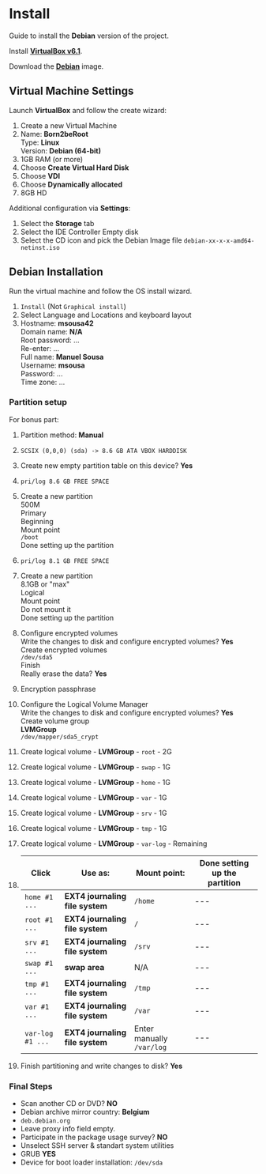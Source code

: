# Install

Guide to install the **Debian** version of the project.

Install [**VirtualBox v6.1**](https://www.virtualbox.org/wiki/Downloads).

Download the [**Debian**](https://www.debian.org/download) image.

## Virtual Machine Settings

Launch **VirtualBox** and follow the create wizard:

1.  Create a new Virtual Machine
2.  Name: **Born2beRoot** \
    Type: **Linux** \
    Version: **Debian (64-bit)**
3.  1GB RAM (or more)
4.  Choose **Create Virtual Hard Disk**
5.  Choose **VDI**
6.  Choose **Dynamically allocated**
7.  8GB HD

Additional configuration via **Settings**:

1.  Select the **Storage** tab
2.  Select the IDE Controller Empty disk
3.  Select the CD icon and pick the Debian Image file `debian-xx-x-x-amd64-netinst.iso`

## Debian Installation

Run the virtual machine and follow the OS install wizard.

1.  `Install` (Not `Graphical install`)
2.  Select Language and Locations and keyboard layout
3.  Hostname: **msousa42** \
    Domain name: **N/A** \
    Root password: ... \
    Re-enter: ... \
    Full name: **Manuel Sousa** \
    Username: **msousa** \
    Password: ... \
    Time zone: ...

### Partition setup

For bonus part:

1.  Partition method: **Manual**
2.  `SCSIX (0,0,0) (sda) -> 8.6 GB ATA VBOX HARDDISK`
3.  Create new empty partition table on this device? **Yes**
4.  `pri/log 8.6 GB FREE SPACE`
5.  Create a new partition \
    500M \
    Primary \
    Beginning \
    Mount point \
    `/boot` \
    Done setting up the partition
6.  `pri/log 8.1 GB FREE SPACE`
7.  Create a new partition \
    8.1GB or "max" \
    Logical \
    Mount point \
    Do not mount it \
    Done setting up the partition
8.  Configure encrypted volumes \
    Write the changes to disk and configure encrypted volumes? **Yes** \
    Create encrypted volumes \
    `/dev/sda5` \
    Finish \
    Really erase the data? **Yes** 
9.  Encryption passphrase
10. Configure the Logical Volume Manager \
    Write the changes to disk and configure encrypted volumes? **Yes** \
    Create volume group \
    **LVMGroup** \
    `/dev/mapper/sda5_crypt`
11. Create logical volume - **LVMGroup** - `root` - 2G
12. Create logical volume - **LVMGroup** - `swap` - 1G
13. Create logical volume - **LVMGroup** - `home` - 1G
14. Create logical volume - **LVMGroup** - `var` - 1G
15. Create logical volume - **LVMGroup** - `srv` - 1G
16. Create logical volume - **LVMGroup** - `tmp` - 1G
17. Create logical volume - **LVMGroup** - `var-log` - Remaining
18. | Click | Use as: | Mount point: | Done setting up the partition | 
    | --- | --- | --- | --- |
    | `home #1 ...` | **EXT4 journaling file system** | `/home` | --- |
    | `root #1 ...` | **EXT4 journaling file system** | `/` | --- |
    | `srv #1 ...` | **EXT4 journaling file system** | `/srv` | --- |
    | `swap #1 ...` | **swap area** | N/A | --- |
    | `tmp #1 ...` | **EXT4 journaling file system** | `/tmp` | --- |
    | `var #1 ...` | **EXT4 journaling file system** | `/var` | --- |
    | `var-log #1 ...` | **EXT4 journaling file system** | Enter manually `/var/log` | --- |

25. Finish partitioning and write changes to disk? **Yes**

### Final Steps

- Scan another CD or DVD? **NO**
- Debian archive mirror country: **Belgium**
- `deb.debian.org`
- Leave proxy info field empty.
- Participate in the package usage survey? **NO**
- Unselect SSH server & standart system utilities
- GRUB **YES**
- Device for boot loader installation: `/dev/sda`
